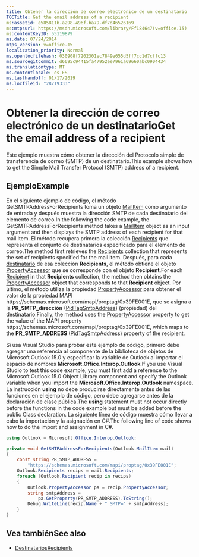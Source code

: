 ```yaml
---
title: Obtener la dirección de correo electrónico de un destinatario
TOCTitle: Get the email address of a recipient
ms:assetid: e585811b-a298-496f-ba79-df7d46526169
ms:mtpsurl: https://msdn.microsoft.com/library/Ff184647(v=office.15)
ms:contentKeyID: 55119879
ms.date: 07/24/2014
mtps_version: v=office.15
localization_priority: Normal
ms.openlocfilehash: 030908f7202301ec7849e655d5ff7cc1d7cffc13
ms.sourcegitcommit: d6695c94415fa47952ee7961a69660abc0904434
ms.translationtype: MT
ms.contentlocale: es-ES
ms.lasthandoff: 01/17/2019
ms.locfileid: "28719333"
---
```

# <a name="get-the-email-address-of-a-recipient"></a><span data-ttu-id="99669-102">Obtener la dirección de correo electrónico de un destinatario</span><span class="sxs-lookup"><span data-stu-id="99669-102">Get the email address of a recipient</span></span>

<span data-ttu-id="99669-103">Este ejemplo muestra cómo obtener la dirección del Protocolo simple de transferencia de correo (SMTP) de un destinatario.</span><span class="sxs-lookup"><span data-stu-id="99669-103">This example shows how to get the Simple Mail Transfer Protocol (SMTP) address of a recipient.</span></span>

## <a name="example"></a><span data-ttu-id="99669-104">Ejemplo</span><span class="sxs-lookup"><span data-stu-id="99669-104">Example</span></span>

<span data-ttu-id="99669-105">En el siguiente ejemplo de código, el método GetSMTPAddressForRecipients toma un objeto [MailItem](https://msdn.microsoft.com/library/bb643865\(v=office.15\)) como argumento de entrada y después muestra la dirección SMTP de cada destinatario del elemento de correo.</span><span class="sxs-lookup"><span data-stu-id="99669-105">In the following the code example, the GetSMTPAddressForRecipients method takes a [MailItem](https://msdn.microsoft.com/library/bb643865\(v=office.15\)) object as an input argument and then displays the SMTP address of each recipient for that mail item.</span></span> <span data-ttu-id="99669-106">El método recupera primero la colección [Recipients](https://msdn.microsoft.com/library/bb646361\(v=office.15\)) que representa el conjunto de destinatarios especificado para el elemento de correo.</span><span class="sxs-lookup"><span data-stu-id="99669-106">The method first retrieves the [Recipients](https://msdn.microsoft.com/library/bb646361\(v=office.15\)) collection that represents the set of recipients specified for the mail item.</span></span> <span data-ttu-id="99669-107">Después, para cada [destinatario](https://msdn.microsoft.com/library/bb624370\(v=office.15\)) de esa colección **Recipients**, el método obtiene el objeto [PropertyAccessor](https://msdn.microsoft.com/library/bb646034\(v=office.15\)) que se corresponde con el objeto **Recipient**.</span><span class="sxs-lookup"><span data-stu-id="99669-107">For each [Recipient](https://msdn.microsoft.com/library/bb624370\(v=office.15\)) in that **Recipients** collection, the method then obtains the [PropertyAccessor](https://msdn.microsoft.com/library/bb646034\(v=office.15\)) object that corresponds to that **Recipient** object.</span></span> <span data-ttu-id="99669-108">Por último, el método utiliza la propiedad [PropertyAccessor](https://msdn.microsoft.com/library/bb623797\(v=office.15\)) para obtener el valor de la propiedad MAPI https://schemas.microsoft.com/mapi/proptag/0x39FE001E, que se asigna a la **PR\_SMTP\_dirección** ([PidTagSmtpAddress](https://msdn.microsoft.com/library/cc842421\(v=office.15\))) (propiedad) del destinatario.</span><span class="sxs-lookup"><span data-stu-id="99669-108">Finally, the method uses the [PropertyAccessor](https://msdn.microsoft.com/library/bb623797\(v=office.15\)) property to get the value of the MAPI property https://schemas.microsoft.com/mapi/proptag/0x39FE001E, which maps to the **PR\_SMTP\_ADDRESS** ([PidTagSmtpAddress](https://msdn.microsoft.com/library/cc842421\(v=office.15\))) property of the recipient.</span></span>

<span data-ttu-id="99669-109">Si usa Visual Studio para probar este ejemplo de código, primero debe agregar una referencia al componente de la biblioteca de objetos de Microsoft Outlook 15.0 y especificar la variable de Outlook al importar el espacio de nombres **Microsoft.Office.Interop.Outlook**.</span><span class="sxs-lookup"><span data-stu-id="99669-109">If you use Visual Studio to test this code example, you must first add a reference to the Microsoft Outlook 15.0 Object Library component and specify the Outlook variable when you import the **Microsoft.Office.Interop.Outlook** namespace.</span></span> <span data-ttu-id="99669-110">La instrucción **using** no debe producirse directamente antes de las funciones en el ejemplo de código, pero debe agregarse antes de la declaración de clase pública.</span><span class="sxs-lookup"><span data-stu-id="99669-110">The **using** statement must not occur directly before the functions in the code example but must be added before the public Class declaration.</span></span> <span data-ttu-id="99669-111">La siguiente línea de código muestra cómo llevar a cabo la importación y la asignación en C\#.</span><span class="sxs-lookup"><span data-stu-id="99669-111">The following line of code shows how to do the import and assignment in C\#.</span></span>

```csharp
using Outlook = Microsoft.Office.Interop.Outlook;
```


```csharp
private void GetSMTPAddressForRecipients(Outlook.MailItem mail)
{
    const string PR_SMTP_ADDRESS =
        "https://schemas.microsoft.com/mapi/proptag/0x39FE001E";
    Outlook.Recipients recips = mail.Recipients;
    foreach (Outlook.Recipient recip in recips)
    {
        Outlook.PropertyAccessor pa = recip.PropertyAccessor;
        string smtpAddress =
            pa.GetProperty(PR_SMTP_ADDRESS).ToString();
        Debug.WriteLine(recip.Name + " SMTP=" + smtpAddress);
    }
}
```

## <a name="see-also"></a><span data-ttu-id="99669-112">Vea también</span><span class="sxs-lookup"><span data-stu-id="99669-112">See also</span></span>

- [<span data-ttu-id="99669-113">Destinatarios</span><span class="sxs-lookup"><span data-stu-id="99669-113">Recipients</span></span>](recipients.md)

